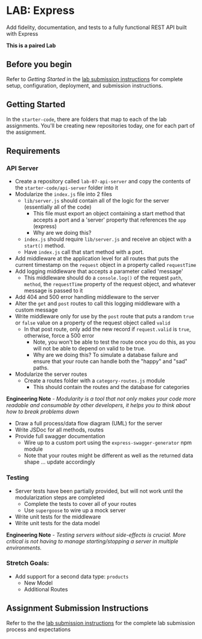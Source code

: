 # LAB: Express

Add fidelity, documentation, and tests to a fully functional REST API built with Express

**This is a paired Lab**

## Before you begin
Refer to *Getting Started*  in the [lab submission instructions](../../../reference/submission-instructions/labs/README.md) for complete setup, configuration, deployment, and submission instructions.

## Getting Started
In the `starter-code`, there are folders that map to each of the lab assignments. You'll be creating new repositories today, one for each part of the assignment.

## Requirements

### API Server
* Create a repository called `lab-07-api-server` and copy the contents of the `starter-code/api-server` folder into it
* Modularize the `index.js` file into 2 files
  * `lib/server.js` should contain all of the logic for the server (essentially all of the code)
    * This file must export an object containing a start method that accepts a port and a 'server' property that references the `app` (express)
    * Why are we doing this?
  * `index.js` should require `lib/server.js` and receive an object with a `start()` method.
  * Have `index.js` call that start method with a port.
* Add middleware at the application level for all routes that puts the current timestamp on the `request` object in a property called `requestTime`
* Add logging middleware that accepts a parameter called 'message'
  * This middleware should do a `console.log()` of the request `path`, `method`, the `requestTime` property of the request object, and whatever message is passed to it
* Add 404 and 500 error handling middleware to the server
* Alter the `get` and `post` routes to call this logging middleware with a custom message
* Write middleware only for use by the `post` route that puts a random `true` or `false` value on a property of the request object called `valid`
  * In that post route, only add the new record if `request.valid` is `true`, otherwise, force a 500 error
    * Note, you won't be able to test the route once you do this, as you will not be able to depend on valid to be true.
    * Why are we doing this? To simulate a database failure and ensure that your route can handle both the "happy" and "sad" paths.
* Modularize the server routes
  * Create a routes folder with a `category-routes.js` module
    * This should contain the routes and the database for categories
  
**Engineering Note** - *Modularity is a tool that not only makes your code more readable and consumable by other developers, it helps you to think about how to break problems down*
  
* Draw a full process/data flow diagram (UML) for the server
* Write JSDoc for all methods, routes
* Provide full swagger documentation
  * Wire up to a custom port using the `express-swagger-generator` npm module
  * Note that your routes might be different as well as the returned data shape ... update accordingly
  

### Testing
* Server tests have been partially provided, but will not work until the modularization steps are completed
  * Complete the tests to cover all of your routes
  * Use `supergoose` to wire up a mock server
* Write unit tests for the middleware
* Write unit tests for the data model

**Engineering Note** - *Testing servers without side-effects is crucial. More critical is not having to manage starting/stopping a server in multiple environments.*

### Stretch Goals:
* Add support for a second data type: `products`
  * New Model
  * Additional Routes


## Assignment Submission Instructions
Refer to the the [lab submission instructions](../../../reference/submission-instructions/labs/README.md) for the complete lab submission process and expectations
